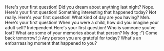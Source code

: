 Here's your first question!
Did you dream about anything last night?
Nope. 
Here's your first question!
Something interesting that happened today?
Not really. 
Here's your first question!
What kind of day are you having?
Meh. 
Here's your first question!
When you were a child, how did you imagine your adult self?
Independent
Here's your first question!
Who is someone you've lost? What are some of your memories about that person?
My dog :”(
Come back tomorrow! ;)
Any person you are grateful for today?
What's an embarrassing moment that happened to you?